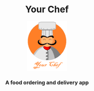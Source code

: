 <h1 align="center">Your Chef</h1>
<p align="center">
  <img width="25%" height="25%" src="assets/images/Your Chef Splash.png">
</p>

<h3 align="center">A food ordering and delivery app</h3>